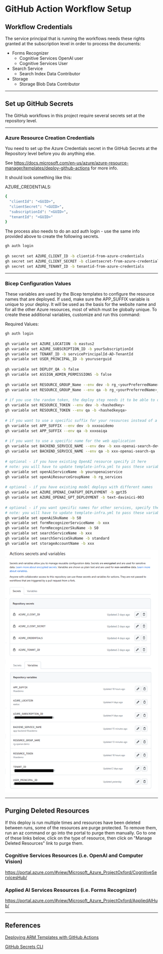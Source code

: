 # GitHub Action Workflow Setup

## Workflow Credentials

The service principal that is running the workflows needs these rights granted at the subscription level in order to process the documents:

- Forms Recognizer
  - Cognitive Services OpenAI user
  - Cognitive Services User
- Search Service
  - Search Index Data Contributor
- Storage
  - Storage Blob Data Contributor

---

## Set up GitHub Secrets

The GitHub workflows in this project require several secrets set at the repository level.

---

### Azure Resource Creation Credentials

You need to set up the Azure Credentials secret in the GitHub Secrets at the Repository level before you do anything else.

See https://docs.microsoft.com/en-us/azure/azure-resource-manager/templates/deploy-github-actions for more info.

It should look something like this:

AZURE_CREDENTIALS:

``` bash
{
  "clientId": "<GUID>", 
  "clientSecret": "<GUID>", 
  "subscriptionId": "<GUID>", 
  "tenantId": "<GUID>"
}
```

The process also needs to do an azd auth login - use the same info provided above to create the following secrets.

``` bash
gh auth login

gh secret set AZURE_CLIENT_ID -b clientid-from-azure-credentials
gh secret set AZURE_CLIENT_SECRET -b clientsecret-from-azure-credentials
gh secret set AZURE_TENANT_ID -b tenantid-from-azure-credentials
```

---

### Bicep Configuration Values

These variables are used by the Bicep templates to configure the resource names that are deployed.  If used, make sure the APP_SUFFIX variable is unique to your deploy. It will be used as the basis for the website name and for all the other Azure resources, most of which must be globally unique.
To create these additional variables, customize and run this command:

Required Values:

``` bash
gh auth login

gh variable set AZURE_LOCATION -b eastus2
gh variable set AZURE_SUBSCRIPTION_ID -b yourSubscriptionId
gh variable set TENANT_ID -b servicePrincipalId-AD-TenantId
gh variable set USER_PRINCIPAL_ID -b youruserguid

gh variable set DEPLOY_QA -b false
gh variable set ASSIGN_ADMIN_PERMISSIONS -b false

gh variable set RESOURCE_GROUP_Name --env dev -b rg_<yourPreferredName>_dev
gh variable set RESOURCE_GROUP_Name --env qa -b rg_<yourPreferredName>_qa

# if you use the random token, the deploy step needs it to be able to deploy to the proper resource
gh variable set RESOURCE_TOKEN --env dev -b <hashedkey>
gh variable set RESOURCE_TOKEN --env qa -b <hashedkeyqa>

# if you want to use a specific suffix for your resources instead of a random token, specify this value
gh variable set APP_SUFFIX --env dev -b xxxoaidemo
gh variable set APP_SUFFIX --env qa -b xxxoaiqa

# if you want to use a specific name for the web application
gh variable set BACKEND_SERVICE_NAME --env dev -b xxx-openai-search-dev
gh variable set BACKEND_SERVICE_NAME --env qa -b xxx-openai-search-qa

# optional - if you have existing OpenAI resource specify it here
# note: you will have to update template-infra.yml to pass these variables in to main.bicep
gh variable set openAiServiceName -b youropenaiservice
gh variable set openAiResourceGroupName -b rg_services

# optional - if you have existing model deploys with different names
gh variable set AZURE_OPENAI_CHATGPT_DEPLOYMENT -b gpt35
gh variable set AZURE_OPENAI_GPT_DEPLOYMENT -b text-davinici-003

# optional - if you want specific names for other services, specify them here
# note: you will have to update template-infra.yml to pass these variables in to main.bicep
gh variable set openAiSkuName -b S0
gh variable set formRecognizerServiceName -b xxx
gh variable set formRecognizerSkuName -b S0
gh variable set searchServiceName -b xxx
gh variable set searchServiceSkuName -b standard
gh variable set storageAccountName -b xxx

```

![Secrets Example](./Repo_Variables.png)

---

## Purging Deleted Resources

If this deploy is run multiple times and resources have been deleted between runs, some of the resources are purge protected.  To remove them, run an az command or go into the portal to purge them manually. Go to one of these links below, click on the type of resource, then click on "Manage Deleted Resources" link to purge them.

### Cognitive Services Resources (i.e. OpenAI and Computer Vision)

https://portal.azure.com/#view/Microsoft_Azure_ProjectOxford/CognitiveServicesHub/

### Applied AI Services Resources (i.e. Forms Recognizer)

https://portal.azure.com/#view/Microsoft_Azure_ProjectOxford/AppliedAIHub/

---

## References

[Deploying ARM Templates with GitHub Actions](https://docs.microsoft.com/en-us/azure/azure-resource-manager/templates/deploy-github-actions)

[GitHub Secrets CLI](https://cli.github.com/manual/gh_secret_set)
